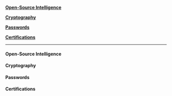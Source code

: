 [**Open-Source Intelligence**](#open-source-intelligence)

[**Cryptography**](#cryptography)

[**Passwords**](#passwords)

[**Certifications**](#certifications)

---

#### Open-Source Intelligence
#### Cryptography
#### Passwords
#### Certifications
